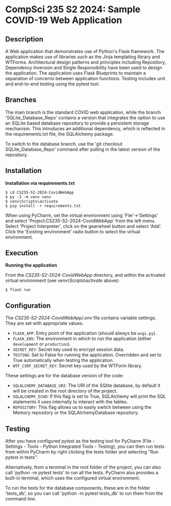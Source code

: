 # CompSci 235 S2 2024: Sample COVID-19 Web Application

## Description

A Web application that demonstrates use of Python's Flask framework. The application makes use of libraries such as the Jinja templating library and WTForms. Architectural design patterns and principles including Repository, Dependency Inversion and Single Responsibility have been used to design the application. The application uses Flask Blueprints to maintain a separation of concerns between application functions. Testing includes unit and end-to-end testing using the pytest tool. 

## Branches

The main branch is the standard COVID web application, while the branch 'SQLite_Database_Repo' contains a version that integrates the option to use an SQLite based database repository to provide a persistent storage mechanism. This introduces an additional dependency, which is reflected in the requirements.txt file, the SQLAlchemy package.

To switch to the database branch, use the 'git checkout SQLite_Database_Repo' command after pulling in the latest version of the repository.

## Installation

**Installation via requirements.txt**

```shell
$ cd CS235-S2-2024-CovidWebApp
$ py -3 -m venv venv
$ venv\Scripts\activate
$ pip install -r requirements.txt
```

When using PyCharm, set the virtual environment using 'File'->'Settings' and select 'Project:CS235-S2-2024-CovidWebApp' from the left menu. Select 'Project Interpreter', click on the gearwheel button and select 'Add'. Click the 'Existing environment' radio button to select the virtual environment. 

## Execution

**Running the application**

From the *CS235-S2-2024-CovidWebApp* directory, and within the activated virtual environment (see *venv\Scripts\activate* above):

````shell
$ flask run
```` 


## Configuration

The *CS235-S2-2024-CovidWebApp/.env* file contains variable settings. They are set with appropriate values.

* `FLASK_APP`: Entry point of the application (should always be `wsgi.py`).
* `FLASK_ENV`: The environment in which to run the application (either `development` or `production`).
* `SECRET_KEY`: Secret key used to encrypt session data.
* `TESTING`: Set to False for running the application. Overridden and set to True automatically when testing the application.
* `WTF_CSRF_SECRET_KEY`: Secret key used by the WTForm library.

These settings are for the database version of the code:

* `SQLALCHEMY_DATABASE_URI`: The URI of the SQlite database, by default it will be created in the root directory of the project.
* `SQLALCHEMY_ECHO`: If this flag is set to True, SQLAlchemy will print the SQL statements it uses internally to interact with the tables.
* `REPOSITORY`: This flag allows us to easily switch between using the Memory repository or the SQLAlchemyDatabase repository.

## Testing

After you have configured pytest as the testing tool for PyCharm (File - Settings - Tools - Python Integrated Tools - Testing), you can then run tests from within PyCharm by right clicking the tests folder and selecting "Run pytest in tests".

Alternatively, from a terminal in the root folder of the project, you can also call 'python -m pytest tests' to run all the tests. PyCharm also provides a built-in terminal, which uses the configured virtual environment. 

To run the tests for the database components, these are in the folder 'tests_db', so you can call 'python -m pytest tests_db' to run them from the command line.